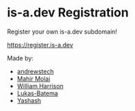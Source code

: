 # is-a.dev Registration
Register your own is-a.dev subdomain!

https://register.is-a.dev

Made by:
* [andrewstech](https://github.com/andrewstech)
* [Mahir Molai](https://github.com/mtgsquad)
* [William Harrison](https://github.com/williamdavidharrison)
* [Lukas-Batema](https://github.com/lukas-batema)
* [Yashash](https://github.com/yashash1511)
